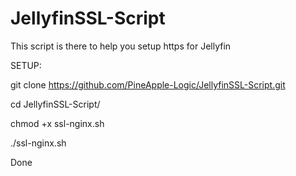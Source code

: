 # JellyfinSSL-Script
This script is there to help you setup https for Jellyfin

SETUP:

git clone https://github.com/PineApple-Logic/JellyfinSSL-Script.git

cd JellyfinSSL-Script/

chmod +x ssl-nginx.sh

./ssl-nginx.sh

Done
